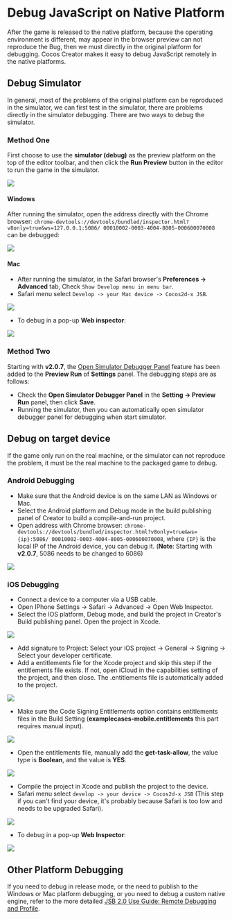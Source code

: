 # Debug JavaScript on Native Platform

After the game is released to the native platform, because the operating environment is different, may appear in the browser preview can not reproduce the Bug, then we must directly in the original platform for debugging. Cocos Creator makes it easy to debug JavaScript remotely in the native platforms.

## Debug Simulator

In general, most of the problems of the original platform can be reproduced in the simulator, we can first test in the simulator, there are problems directly in the simulator debugging. There are two ways to debug the simulator.

### Method One

First choose to use the **simulator (debug)** as the preview platform on the top of the editor toolbar, and then click the **Run Preview** button in the editor to run the game in the simulator.

![](debug-jsb/simulator-run.png)

#### Windows

After running the simulator, open the address directly with the Chrome browser: `chrome-devtools://devtools/bundled/inspector.html?v8only=true&ws=127.0.0.1:5086/ 00010002-0003-4004-8005-000600070008` can be debugged:

![](debug-jsb/v8-win32-debug.png)

#### Mac

- After running the simulator, in the Safari browser's **Preferences -> Advanced** tab, Check `Show Develop menu in menu bar`.
- Safari menu select `Develop -> your Mac device -> Cocos2d-x JSB`.

![](debug-jsb/jsc-mac-debug.png)

- To debug in a pop-up **Web inspector**:

![](debug-jsb/jsc-mac-breakpoint.png)

### Method Two

Starting with **v2.0.7**, the [Open Simulator Debugger Panel](../getting-started/basics/editor-panels/preferences.md#preview-run) feature has been added to the **Preview Run** of **Settings** panel. The debugging steps are as follows:

  - Check the **Open Simulator Debugger Panel** in the **Setting -> Preview Run** panel, then click **Save**.
  - Running the simulator, then you can automatically open simulator debugger panel for debugging when start simulator.

## Debug on target device

If the game only run on the real machine, or the simulator can not reproduce the problem, it must be the real machine to the packaged game to debug.

### Android Debugging

- Make sure that the Android device is on the same LAN as Windows or Mac.
- Select the Android platform and Debug mode in the build publishing panel of Creator to build a compile-and-run project.
- Open address with Chrome browser: `chrome-devtools://devtools/bundled/inspector.html?v8only=true&ws={ip}:5086/ 00010002-0003-4004-8005-000600070008`, where `{IP}` is the local IP of the Android device, you can debug it. (**Note**: Starting with **v2.0.7**, 5086 needs to be changed to 6086)

![](debug-jsb/v8-android-debug.png)

### iOS Debugging

- Connect a device to a computer via a USB cable.
- Open IPhone Settings -> Safari -> Advanced -> Open Web Inspector.
- Select the IOS platform, Debug mode, and build the project in Creator's Build publishing panel. Open the project in Xcode.

![](debug-jsb/package.png)

- Add signature to Project: Select your iOS project -> General -> Signing -> Select your developer certificate.
- Add a entitlements file for the Xcode project and skip this step if the entitlements file exists. If not, open iCloud in the capabilities setting of the project, and then close. The .entitlements file is automatically added to the project.

![](debug-jsb/jsc-entitlements.png)

- Make sure the Code Signing Entitlements option contains entitlements files in the Build Setting (**examplecases-mobile.entitlements** this part requires manual input).

![](debug-jsb/jsc-entitlements-check.png)

- Open the entitlements file, manually add the **get-task-allow**, the value type is **Boolean**, and the value is **YES**.

![](debug-jsb/jsc-security-key.png)

- Compile the project in Xcode and publish the project to the device.
- Safari menu select `develop -> your device -> Cocos2d-x JSB` (This step if you can't find your device, it's probably because Safari is too low and needs to be upgraded Safari).

![](debug-jsb/jsc-ios-debug.png)

- To debug in a pop-up **Web Inspector**:

![](debug-jsb/jsc-ios-breakpoint.png)

## Other Platform Debugging

If you need to debug in release mode, or the need to publish to the Windows or Mac platform debugging, or you need to debug a custom native engine, refer to the more detailed [JSB 2.0 Use Guide: Remote Debugging and Profile](../advanced-topics/jsb/JSB2.0-learning.md#remote-debugging-and-profile).

